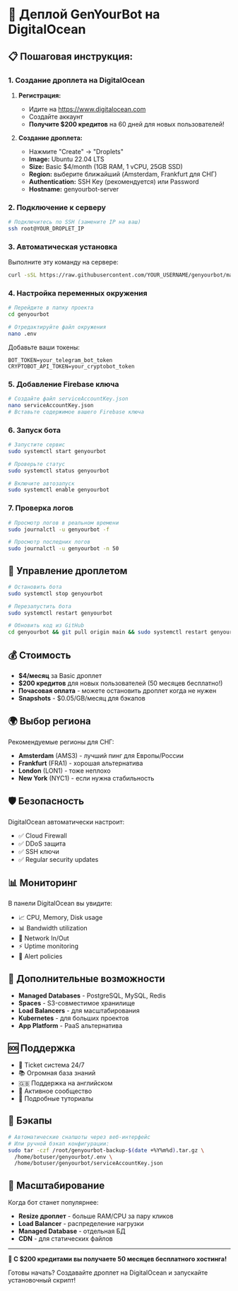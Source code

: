 # 🌊 Деплой GenYourBot на DigitalOcean

## 📋 Пошаговая инструкция:

### 1. Создание дроплета на DigitalOcean

1. **Регистрация:**
   - Идите на https://www.digitalocean.com
   - Создайте аккаунт
   - **Получите $200 кредитов** на 60 дней для новых пользователей!

2. **Создание дроплета:**
   - Нажмите "Create" → "Droplets"
   - **Image:** Ubuntu 22.04 LTS
   - **Size:** Basic $4/month (1GB RAM, 1 vCPU, 25GB SSD)
   - **Region:** выберите ближайший (Amsterdam, Frankfurt для СНГ)
   - **Authentication:** SSH Key (рекомендуется) или Password
   - **Hostname:** genyourbot-server

### 2. Подключение к серверу

```bash
# Подключитесь по SSH (замените IP на ваш)
ssh root@YOUR_DROPLET_IP
```

### 3. Автоматическая установка

Выполните эту команду на сервере:

```bash
curl -sSL https://raw.githubusercontent.com/YOUR_USERNAME/genyourbot/main/digitalocean-install.sh | bash
```

### 4. Настройка переменных окружения

```bash
# Перейдите в папку проекта
cd genyourbot

# Отредактируйте файл окружения
nano .env
```

Добавьте ваши токены:
```env
BOT_TOKEN=your_telegram_bot_token
CRYPTOBOT_API_TOKEN=your_cryptobot_token
```

### 5. Добавление Firebase ключа

```bash
# Создайте файл serviceAccountKey.json
nano serviceAccountKey.json
# Вставьте содержимое вашего Firebase ключа
```

### 6. Запуск бота

```bash
# Запустите сервис
sudo systemctl start genyourbot

# Проверьте статус
sudo systemctl status genyourbot

# Включите автозапуск
sudo systemctl enable genyourbot
```

### 7. Проверка логов

```bash
# Просмотр логов в реальном времени
sudo journalctl -u genyourbot -f

# Просмотр последних логов
sudo journalctl -u genyourbot -n 50
```

## 🔧 Управление дроплетом

```bash
# Остановить бота
sudo systemctl stop genyourbot

# Перезапустить бота
sudo systemctl restart genyourbot

# Обновить код из GitHub
cd genyourbot && git pull origin main && sudo systemctl restart genyourbot
```

## 💰 Стоимость

- **$4/месяц** за Basic дроплет
- **$200 кредитов** для новых пользователей (50 месяцев бесплатно!)
- **Почасовая оплата** - можете остановить дроплет когда не нужен
- **Snapshots** - $0.05/GB/месяц для бэкапов

## 🌍 Выбор региона

Рекомендуемые регионы для СНГ:
- **Amsterdam** (AMS3) - лучший пинг для Европы/России
- **Frankfurt** (FRA1) - хорошая альтернатива
- **London** (LON1) - тоже неплохо
- **New York** (NYC1) - если нужна стабильность

## 🛡️ Безопасность

DigitalOcean автоматически настроит:
- ✅ Cloud Firewall
- ✅ DDoS защита
- ✅ SSH ключи
- ✅ Regular security updates

## 📊 Мониторинг

В панели DigitalOcean вы увидите:
- 📈 CPU, Memory, Disk usage
- 📊 Bandwidth utilization  
- 📡 Network In/Out
- ⚡ Uptime monitoring
- 🔔 Alert policies

## 🎁 Дополнительные возможности

- **Managed Databases** - PostgreSQL, MySQL, Redis
- **Spaces** - S3-совместимое хранилище
- **Load Balancers** - для масштабирования
- **Kubernetes** - для больших проектов
- **App Platform** - PaaS альтернатива

## 🆘 Поддержка

- 📧 Ticket система 24/7
- 📚 Огромная база знаний
- 🇬🇧 Поддержка на английском
- 💬 Активное сообщество
- 📖 Подробные туториалы

## 🔄 Бэкапы

```bash
# Автоматические снапшоты через веб-интерфейс
# Или ручной бэкап конфигурации:
sudo tar -czf /root/genyourbot-backup-$(date +%Y%m%d).tar.gz \
  /home/botuser/genyourbot/.env \
  /home/botuser/genyourbot/serviceAccountKey.json
```

## 🚀 Масштабирование

Когда бот станет популярнее:
- **Resize дроплет** - больше RAM/CPU за пару кликов
- **Load Balancer** - распределение нагрузки
- **Managed Database** - отдельная БД
- **CDN** - для статических файлов

---

**🎉 С $200 кредитами вы получаете 50 месяцев бесплатного хостинга!**

Готовы начать? Создавайте дроплет на DigitalOcean и запускайте установочный скрипт!
